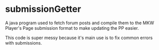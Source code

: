 # submissionGetter

A java program used to fetch forum posts and compile them to the MKW Player's Page submission format to make updating the PP easier.

This code is super messy because it's main use is to fix common errors with submissions.
